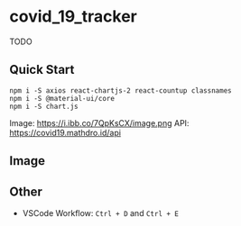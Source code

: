 # covid_19_tracker

TODO 

## Quick Start

```
npm i -S axios react-chartjs-2 react-countup classnames
npm i -S @material-ui/core
npm i -S chart.js
```

Image: https://i.ibb.co/7QpKsCX/image.png
API: https://covid19.mathdro.id/api

## Image

## Other

- VSCode Workflow: `Ctrl + D` and `Ctrl + E`